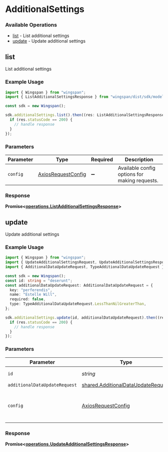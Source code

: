 # AdditionalSettings

### Available Operations

* [list](#list) - List additional settings
* [update](#update) - Update additional settings

## list

List additional settings

### Example Usage

```typescript
import { Wingspan } from "wingspan";
import { ListAdditionalSettingsResponse } from "wingspan/dist/sdk/models/operations";

const sdk = new Wingspan();

sdk.additionalSettings.list().then((res: ListAdditionalSettingsResponse) => {
  if (res.statusCode == 200) {
    // handle response
  }
});
```

### Parameters

| Parameter                                                    | Type                                                         | Required                                                     | Description                                                  |
| ------------------------------------------------------------ | ------------------------------------------------------------ | ------------------------------------------------------------ | ------------------------------------------------------------ |
| `config`                                                     | [AxiosRequestConfig](https://axios-http.com/docs/req_config) | :heavy_minus_sign:                                           | Available config options for making requests.                |


### Response

**Promise<[operations.ListAdditionalSettingsResponse](../../models/operations/listadditionalsettingsresponse.md)>**


## update

Update additional settings

### Example Usage

```typescript
import { Wingspan } from "wingspan";
import { UpdateAdditionalSettingsRequest, UpdateAdditionalSettingsResponse } from "wingspan/dist/sdk/models/operations";
import { AdditionalDataUpdateRequest, TypeAdditionalDataUpdateRequest } from "wingspan/dist/sdk/models/shared";

const sdk = new Wingspan();
const id: string = "deserunt";
const additionalDataUpdateRequest: AdditionalDataUpdateRequest = {
  key: "perferendis",
  name: "Estelle Will",
  required: false,
  type: TypeAdditionalDataUpdateRequest.LessThanNilGreaterThan,
};

sdk.additionalSettings.update(id, additionalDataUpdateRequest).then((res: UpdateAdditionalSettingsResponse) => {
  if (res.statusCode == 200) {
    // handle response
  }
});
```

### Parameters

| Parameter                                                                                | Type                                                                                     | Required                                                                                 | Description                                                                              |
| ---------------------------------------------------------------------------------------- | ---------------------------------------------------------------------------------------- | ---------------------------------------------------------------------------------------- | ---------------------------------------------------------------------------------------- |
| `id`                                                                                     | *string*                                                                                 | :heavy_check_mark:                                                                       | Unique identifier                                                                        |
| `additionalDataUpdateRequest`                                                            | [shared.AdditionalDataUpdateRequest](../../models/shared/additionaldataupdaterequest.md) | :heavy_minus_sign:                                                                       | N/A                                                                                      |
| `config`                                                                                 | [AxiosRequestConfig](https://axios-http.com/docs/req_config)                             | :heavy_minus_sign:                                                                       | Available config options for making requests.                                            |


### Response

**Promise<[operations.UpdateAdditionalSettingsResponse](../../models/operations/updateadditionalsettingsresponse.md)>**

